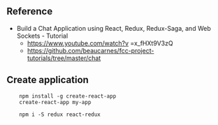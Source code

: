 ## Reference
- Build a Chat Application using React, Redux, Redux-Saga, and Web Sockets - Tutorial 
    - https://www.youtube.com/watch?v =x_fHXt9V3zQ
    - https://github.com/beaucarnes/fcc-project-tutorials/tree/master/chat


## Create application
```
    npm install -g create-react-app
    create-react-app my-app

    npm i -S redux react-redux
```


